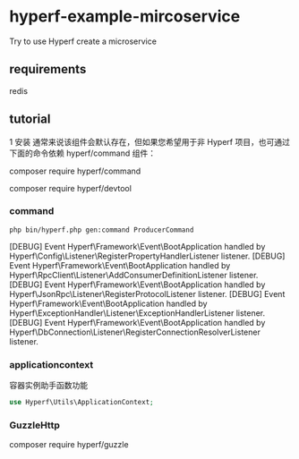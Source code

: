# hyperf-example-mircoservice

Try to use Hyperf create a microservice

## requirements

redis

## tutorial

1 安装
通常来说该组件会默认存在，但如果您希望用于非 Hyperf 项目，也可通过下面的命令依赖 hyperf/command 组件：

composer require hyperf/command

composer require hyperf/devtool

### command

```shell
php bin/hyperf.php gen:command ProducerCommand
```

[DEBUG] Event Hyperf\Framework\Event\BootApplication handled by Hyperf\Config\Listener\RegisterPropertyHandlerListener listener.
[DEBUG] Event Hyperf\Framework\Event\BootApplication handled by Hyperf\RpcClient\Listener\AddConsumerDefinitionListener listener.
[DEBUG] Event Hyperf\Framework\Event\BootApplication handled by Hyperf\JsonRpc\Listener\RegisterProtocolListener listener.
[DEBUG] Event Hyperf\Framework\Event\BootApplication handled by Hyperf\ExceptionHandler\Listener\ExceptionHandlerListener listener.
[DEBUG] Event Hyperf\Framework\Event\BootApplication handled by Hyperf\DbConnection\Listener\RegisterConnectionResolverListener listener.

### applicationcontext

容器实例助手函数功能

```php
use Hyperf\Utils\ApplicationContext;
```

### GuzzleHttp

composer require hyperf/guzzle

